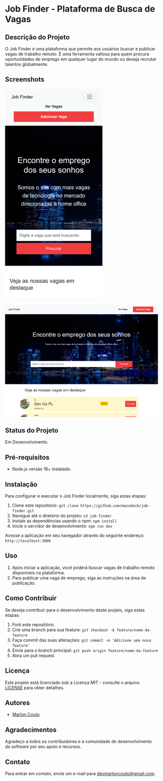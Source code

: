 # Job Finder - Plataforma de Busca de Vagas

## Descrição do Projeto

O Job Finder é uma plataforma que permite aos usuários buscar e publicar vagas de trabalho remoto. É uma ferramenta valiosa para quem procura oportunidades de emprego em qualquer lugar do mundo ou deseja recrutar talentos globalmente.

## Screenshots

![Mobile](screenshots/mobile.png)

![Desktop](screenshots/desktop.png)

## Status do Projeto

Em Desenvolvimento.

## Pré-requisitos

- Node.js versão 18+ instalado.

## Instalação

Para configurar e executar o Job Finder localmente, siga estas etapas:

1. Clone este repositório: `git clone https://github.com/macodesh/job-finder.git`
2. Navegue até o diretório do projeto: `cd job-finder`
3. Instale as dependências usando o npm: `npm install`
4. Inicie o servidor de desenvolvimento: `npm run dev`

Acesse a aplicação em seu navegador através do seguinte endereço: `http://localhost:3000`

## Uso

1. Após iniciar a aplicação, você poderá buscar vagas de trabalho remoto disponíveis na plataforma.
2. Para publicar uma vaga de emprego, siga as instruções na área de publicação.

## Como Contribuir

Se deseja contribuir para o desenvolvimento deste projeto, siga estas etapas:

1. Fork este repositório.
2. Crie uma branch para sua feature: `git checkout -b feature/nome-da-feature`
3. Faça commit das suas alterações: `git commit -m 'Adicione uma nova feature'`
4. Envie para o branch principal: `git push origin feature/nome-da-feature`
5. Abra um pull request.

## Licença

Este projeto está licenciado sob a Licença MIT - consulte o arquivo [LICENSE](LICENSE) para obter detalhes.

## Autores

- [Marlon Couto](https://github.com/macodesh)

## Agradecimentos

Agradeço a todos os contribuidores e à comunidade de desenvolvimento de software por seu apoio e recursos.

## Contato

Para entrar em contato, envie um e-mail para [devmarloncouto@gmail.com](mailto:devmarloncouto@gmail.com).
